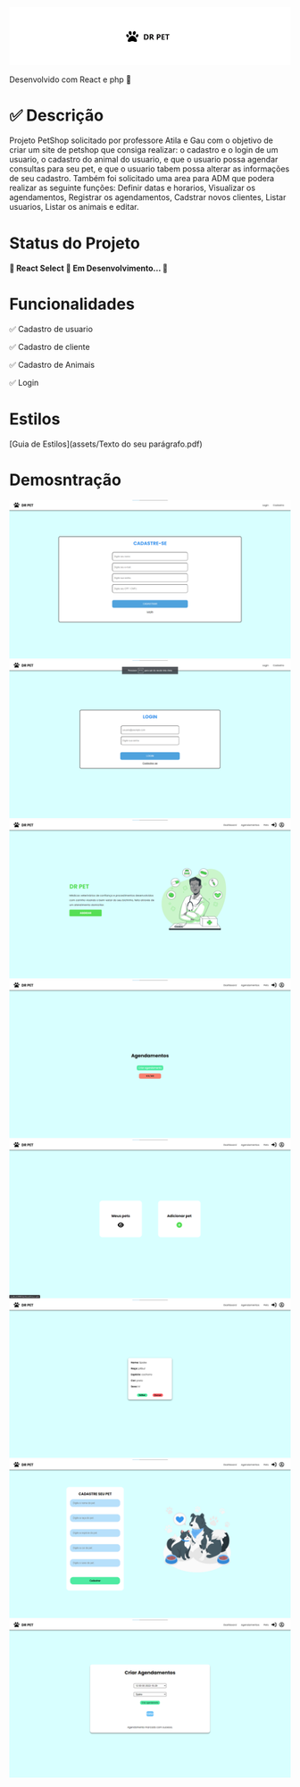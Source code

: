 ![Logo](assets/logo-removebg-preview.png)

Desenvolvido com React e php 🚀

✅ Descrição
===========

Projeto PetShop solicitado por professore Atila e Gau com o objetivo de criar um site de petshop que consiga realizar: o cadastro e o login de um usuario, o cadastro do animal do usuario, e que o usuario possa agendar consultas para seu pet, e que o usuario tabem possa alterar as informações de seu cadastro. Também foi solicitado uma area para ADM que podera realizar as seguinte funções: Definir datas e horarios, Visualizar os agendamentos, Registrar os agendamentos, Cadstrar novos clientes, Listar usuarios, Listar os animais e editar.

Status do Projeto
=================

#### 🚧 React Select 🚀 Em Desenvolvimento... 🚧

Funcionalidades
===============

✅ Cadastro de usuario

✅ Cadastro de cliente

✅ Cadastro de Animais

✅ Login

Estilos
=======

[Guia de Estilos](assets/Texto do seu parágrafo.pdf)

Demosntração
============

![Imagem de Cadastro](assets/Cadastro.png) ![Imagem de Cadastro](assets/Login.png) ![Imagem de Cadastro](assets/Home.png) ![Imagem de Cadastro](assets/Agendar.png) ![Imagem de Cadastro](assets/Pets.png) ![Imagem de Cadastro](assets/MeusPets.png) ![Imagem de Cadastro](assets/AdicionarPets.png) ![Imagem de Cadastro](assets/CriarAgendamento.png)
